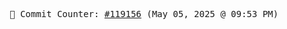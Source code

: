 <p align="center">
    <samp>
        📮 Commit Counter: <a href="https://github.com/Javascript-void0/Javascript-void0/commits/main">#119156</a> (May 05, 2025 @ 09:53 PM)
    </samp>
</p>